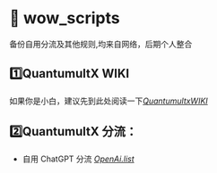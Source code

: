 # 🧸 wow_scripts
备份自用分流及其他规则,均来自网络，后期个人整合

## 1️⃣QuantumultX WIKI
如果你是小白，建议先到此处阅读一下[*QuantumultxWIKI*](https://qx.atlucky.me/)


## 2️⃣QuantumultX 分流：
* 自用 ChatGPT 分流 [*OpenAi.list*](https://github.com/piggyowo/wow_scripts/raw/main/Quantumultx/filter/OpenAI.snippet)

